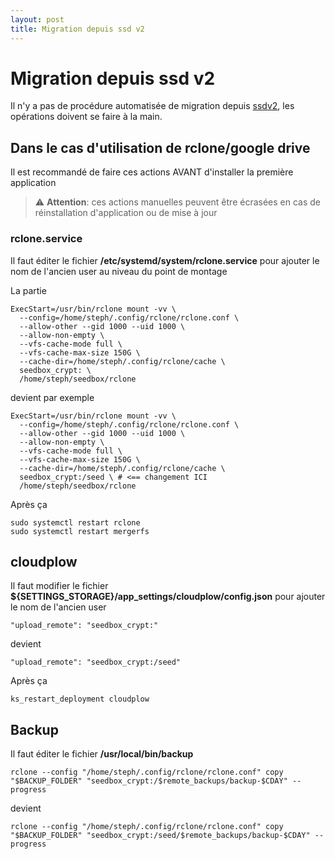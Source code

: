 ```yaml
---
layout: post
title: Migration depuis ssd v2
---
```

# Migration depuis ssd v2

Il n'y a pas de procédure automatisée de migration depuis [ssdv2](https://github.com/projetssd/ssdv2), les opérations doivent se faire à la main.

## Dans le cas d'utilisation de rclone/google drive

Il est recommandé de faire ces actions AVANT d'installer la première application

> :warning: **Attention**: ces actions manuelles peuvent être écrasées en cas de réinstallation d'application ou de mise à jour

### rclone.service

Il faut éditer le fichier **/etc/systemd/system/rclone.service** pour ajouter le nom de l'ancien user au niveau du point de montage

La partie
```
ExecStart=/usr/bin/rclone mount -vv \
  --config=/home/steph/.config/rclone/rclone.conf \
  --allow-other --gid 1000 --uid 1000 \
  --allow-non-empty \
  --vfs-cache-mode full \
  --vfs-cache-max-size 150G \
  --cache-dir=/home/steph/.config/rclone/cache \
  seedbox_crypt: \
  /home/steph/seedbox/rclone
```

devient par exemple

``` 
ExecStart=/usr/bin/rclone mount -vv \
  --config=/home/steph/.config/rclone/rclone.conf \
  --allow-other --gid 1000 --uid 1000 \
  --allow-non-empty \
  --vfs-cache-mode full \
  --vfs-cache-max-size 150G \
  --cache-dir=/home/steph/.config/rclone/cache \
  seedbox_crypt:/seed \ # <== changement ICI
  /home/steph/seedbox/rclone
```

Après ça

```
sudo systemctl restart rclone
sudo systemctl restart mergerfs
```

## cloudplow

Il faut modifier le fichier **${SETTINGS_STORAGE}/app_settings/cloudplow/config.json** pour ajouter le nom de l'ancien user

```
"upload_remote": "seedbox_crypt:"
```

devient

```
"upload_remote": "seedbox_crypt:/seed"
```

Après ça

```
ks_restart_deployment cloudplow
```

## Backup

Il faut éditer le fichier **/usr/local/bin/backup**

``` 
rclone --config "/home/steph/.config/rclone/rclone.conf" copy "$BACKUP_FOLDER" "seedbox_crypt:/$remote_backups/backup-$CDAY" --progress
```

devient

``` 
rclone --config "/home/steph/.config/rclone/rclone.conf" copy "$BACKUP_FOLDER" "seedbox_crypt:/seed/$remote_backups/backup-$CDAY" --progress
```